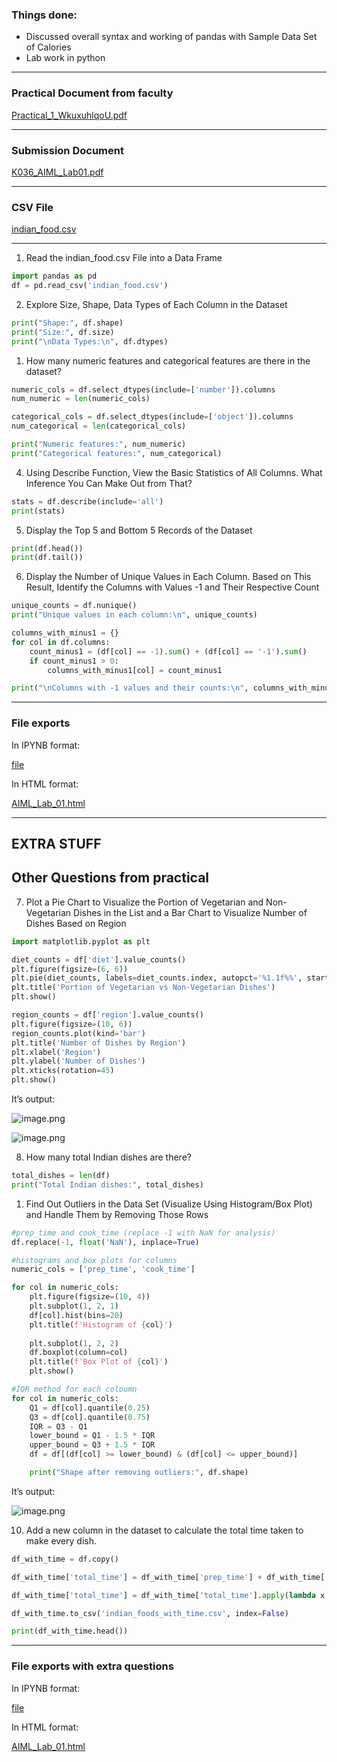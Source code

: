 
### Things done:

- Discussed overall syntax and working of pandas with Sample Data Set of Calories
- Lab work in python

---


### Practical Document from faculty


[Practical_1_WkuxuhlqoU.pdf](https://prod-files-secure.s3.us-west-2.amazonaws.com/cb8bfd8d-d68b-81fa-ac15-000328a0aab4/5f1e7c84-d7ac-419b-bf8f-bc8694a2f12d/Practical_1_WkuxuhlqoU.pdf?X-Amz-Algorithm=AWS4-HMAC-SHA256&X-Amz-Content-Sha256=UNSIGNED-PAYLOAD&X-Amz-Credential=ASIAZI2LB466VF736O5J%2F20250815%2Fus-west-2%2Fs3%2Faws4_request&X-Amz-Date=20250815T064756Z&X-Amz-Expires=3600&X-Amz-Security-Token=IQoJb3JpZ2luX2VjEA8aCXVzLXdlc3QtMiJHMEUCIQDqQYLDrouwd%2FqIZG6UGFF%2B7qO4AdloQLrKCVpjvIq24wIgfqbiP11sfnx3T4Sn1Uu%2FvRC3bG7bvSiwH3p9uqHnv1Uq%2FwMIVxAAGgw2Mzc0MjMxODM4MDUiDGeb%2FctmFTEZKi0GMSrcA5FgeV63MSmE9qNMRPzl3%2BefPfJUxWwjAKhdv3mQWo4CklpaGhDrdBdwH4kuoqt6jQ%2FZQjnHvnavNG%2Bs04E%2FHxQC9UGRFCrv%2F8RnOUN0Rfl7GVnQKWGWCyR14jnGOiAUD%2FZe6EWrUgnkzThzFz0loNUHX%2FnhHNy1SSLUxUMZb9WqYrewg1RdjMNkJvBTwv%2BpGM4etmoWa7Z9XXmHd0UB57MS4CbH%2FUXKT1rp8KyB8pO1aHUXVv1%2F9LOnHm3z02%2Bst2Wq4JeujBB%2BxsweTigyvHkP%2B3k8Yh0mMG2hBx4Go%2FpsnM9yS5YTfBesZAoqIoWPJWHsNNlWn9ezpUDQiK3WRIzesxx3UjzYKFWbLLzL6N1dgdVPPCiz%2BVPaW4kBh7dboPiLrZmeuzQCPxjPyp5n4DFNpm1TY42CWCwiYv9y66Z0%2BYwLXRBLWtC0P%2BHHty2zcz3dfIEMUj2fX6dcjGvYOCA1I0mFB3Ng9gqWXyeLzurTHUOwkTd1AhPeescnwxaio8qL89RqONWaaKXJi0vUrCWFmEKiMao4aeWAYfxbQ3aI6Kuz3x07YlBvwdj%2FmtibeP8EgUIaWuG9RGJmYwjq4GM818Ka1IqwV9OH3DReOKKkIWRfGPSHJynIzNS3MNyj%2B8QGOqUB45pt5MT8P8xb54DnrDHNVa8414wfOO7pOMngCDiT5%2F%2BKp121WKZKDaSF91Ufe0rzOA27B0empfBE%2FKr4qvG0RxDW%2F38JoZKvqnd6ERMjWV%2BB0pE880CdfhhsyhfOD3384xHctihS%2FqjBu7Afty7i73deb2TfdsA7%2FvwYarDzaQkEDSW3Rx4pxkvXDyjNEB84aS8P%2BSN0KEzkFnHOMRPQPEafAiOo&X-Amz-Signature=a821cc3ac63019f5b16150cd3587b186ccbff26d07456fcdeb22378052a3892c&X-Amz-SignedHeaders=host&x-amz-checksum-mode=ENABLED&x-id=GetObject)


---


### Submission Document


[K036_AIML_Lab01.pdf](https://prod-files-secure.s3.us-west-2.amazonaws.com/cb8bfd8d-d68b-81fa-ac15-000328a0aab4/e0204cc6-d07b-411a-83e1-2b6d9b6f984c/K036_AIML_Lab01.pdf?X-Amz-Algorithm=AWS4-HMAC-SHA256&X-Amz-Content-Sha256=UNSIGNED-PAYLOAD&X-Amz-Credential=ASIAZI2LB466VF736O5J%2F20250815%2Fus-west-2%2Fs3%2Faws4_request&X-Amz-Date=20250815T064756Z&X-Amz-Expires=3600&X-Amz-Security-Token=IQoJb3JpZ2luX2VjEA8aCXVzLXdlc3QtMiJHMEUCIQDqQYLDrouwd%2FqIZG6UGFF%2B7qO4AdloQLrKCVpjvIq24wIgfqbiP11sfnx3T4Sn1Uu%2FvRC3bG7bvSiwH3p9uqHnv1Uq%2FwMIVxAAGgw2Mzc0MjMxODM4MDUiDGeb%2FctmFTEZKi0GMSrcA5FgeV63MSmE9qNMRPzl3%2BefPfJUxWwjAKhdv3mQWo4CklpaGhDrdBdwH4kuoqt6jQ%2FZQjnHvnavNG%2Bs04E%2FHxQC9UGRFCrv%2F8RnOUN0Rfl7GVnQKWGWCyR14jnGOiAUD%2FZe6EWrUgnkzThzFz0loNUHX%2FnhHNy1SSLUxUMZb9WqYrewg1RdjMNkJvBTwv%2BpGM4etmoWa7Z9XXmHd0UB57MS4CbH%2FUXKT1rp8KyB8pO1aHUXVv1%2F9LOnHm3z02%2Bst2Wq4JeujBB%2BxsweTigyvHkP%2B3k8Yh0mMG2hBx4Go%2FpsnM9yS5YTfBesZAoqIoWPJWHsNNlWn9ezpUDQiK3WRIzesxx3UjzYKFWbLLzL6N1dgdVPPCiz%2BVPaW4kBh7dboPiLrZmeuzQCPxjPyp5n4DFNpm1TY42CWCwiYv9y66Z0%2BYwLXRBLWtC0P%2BHHty2zcz3dfIEMUj2fX6dcjGvYOCA1I0mFB3Ng9gqWXyeLzurTHUOwkTd1AhPeescnwxaio8qL89RqONWaaKXJi0vUrCWFmEKiMao4aeWAYfxbQ3aI6Kuz3x07YlBvwdj%2FmtibeP8EgUIaWuG9RGJmYwjq4GM818Ka1IqwV9OH3DReOKKkIWRfGPSHJynIzNS3MNyj%2B8QGOqUB45pt5MT8P8xb54DnrDHNVa8414wfOO7pOMngCDiT5%2F%2BKp121WKZKDaSF91Ufe0rzOA27B0empfBE%2FKr4qvG0RxDW%2F38JoZKvqnd6ERMjWV%2BB0pE880CdfhhsyhfOD3384xHctihS%2FqjBu7Afty7i73deb2TfdsA7%2FvwYarDzaQkEDSW3Rx4pxkvXDyjNEB84aS8P%2BSN0KEzkFnHOMRPQPEafAiOo&X-Amz-Signature=d6ca259a08ca9f2989b2d9bef34a7256c08f9d205193384f4dca7919e50ae6bf&X-Amz-SignedHeaders=host&x-amz-checksum-mode=ENABLED&x-id=GetObject)


---


### CSV File


[indian_food.csv](https://prod-files-secure.s3.us-west-2.amazonaws.com/cb8bfd8d-d68b-81fa-ac15-000328a0aab4/10a22b74-bd53-4546-8abf-37b26934e138/indian_food.csv?X-Amz-Algorithm=AWS4-HMAC-SHA256&X-Amz-Content-Sha256=UNSIGNED-PAYLOAD&X-Amz-Credential=ASIAZI2LB466VF736O5J%2F20250815%2Fus-west-2%2Fs3%2Faws4_request&X-Amz-Date=20250815T064756Z&X-Amz-Expires=3600&X-Amz-Security-Token=IQoJb3JpZ2luX2VjEA8aCXVzLXdlc3QtMiJHMEUCIQDqQYLDrouwd%2FqIZG6UGFF%2B7qO4AdloQLrKCVpjvIq24wIgfqbiP11sfnx3T4Sn1Uu%2FvRC3bG7bvSiwH3p9uqHnv1Uq%2FwMIVxAAGgw2Mzc0MjMxODM4MDUiDGeb%2FctmFTEZKi0GMSrcA5FgeV63MSmE9qNMRPzl3%2BefPfJUxWwjAKhdv3mQWo4CklpaGhDrdBdwH4kuoqt6jQ%2FZQjnHvnavNG%2Bs04E%2FHxQC9UGRFCrv%2F8RnOUN0Rfl7GVnQKWGWCyR14jnGOiAUD%2FZe6EWrUgnkzThzFz0loNUHX%2FnhHNy1SSLUxUMZb9WqYrewg1RdjMNkJvBTwv%2BpGM4etmoWa7Z9XXmHd0UB57MS4CbH%2FUXKT1rp8KyB8pO1aHUXVv1%2F9LOnHm3z02%2Bst2Wq4JeujBB%2BxsweTigyvHkP%2B3k8Yh0mMG2hBx4Go%2FpsnM9yS5YTfBesZAoqIoWPJWHsNNlWn9ezpUDQiK3WRIzesxx3UjzYKFWbLLzL6N1dgdVPPCiz%2BVPaW4kBh7dboPiLrZmeuzQCPxjPyp5n4DFNpm1TY42CWCwiYv9y66Z0%2BYwLXRBLWtC0P%2BHHty2zcz3dfIEMUj2fX6dcjGvYOCA1I0mFB3Ng9gqWXyeLzurTHUOwkTd1AhPeescnwxaio8qL89RqONWaaKXJi0vUrCWFmEKiMao4aeWAYfxbQ3aI6Kuz3x07YlBvwdj%2FmtibeP8EgUIaWuG9RGJmYwjq4GM818Ka1IqwV9OH3DReOKKkIWRfGPSHJynIzNS3MNyj%2B8QGOqUB45pt5MT8P8xb54DnrDHNVa8414wfOO7pOMngCDiT5%2F%2BKp121WKZKDaSF91Ufe0rzOA27B0empfBE%2FKr4qvG0RxDW%2F38JoZKvqnd6ERMjWV%2BB0pE880CdfhhsyhfOD3384xHctihS%2FqjBu7Afty7i73deb2TfdsA7%2FvwYarDzaQkEDSW3Rx4pxkvXDyjNEB84aS8P%2BSN0KEzkFnHOMRPQPEafAiOo&X-Amz-Signature=7c0831694129523d158bca8fdda1c06aa060e4f36765fb0f5bdd345074ffa0fe&X-Amz-SignedHeaders=host&x-amz-checksum-mode=ENABLED&x-id=GetObject)


---


1. Read the indian_food.csv File into a Data Frame


```python
import pandas as pd
df = pd.read_csv('indian_food.csv')
```


2. Explore Size, Shape, Data Types of Each Column in the Dataset


```python
print("Shape:", df.shape)
print("Size:", df.size)
print("\nData Types:\n", df.dtypes)
```

1. How many numeric features and categorical features are there in the dataset?

```python
numeric_cols = df.select_dtypes(include=['number']).columns
num_numeric = len(numeric_cols)

categorical_cols = df.select_dtypes(include=['object']).columns
num_categorical = len(categorical_cols)

print("Numeric features:", num_numeric)
print("Categorical features:", num_categorical)
```


4. Using Describe Function, View the Basic Statistics of All Columns. What Inference You Can Make Out from That?


```python
stats = df.describe(include='all')
print(stats)
```


5. Display the Top 5 and Bottom 5 Records of the Dataset


```python
print(df.head())
print(df.tail())
```


6. Display the Number of Unique Values in Each Column. Based on This Result, Identify the Columns with Values -1 and Their Respective Count


```python
unique_counts = df.nunique()
print("Unique values in each column:\n", unique_counts)

columns_with_minus1 = {}
for col in df.columns:
    count_minus1 = (df[col] == -1).sum() + (df[col] == '-1').sum()
    if count_minus1 > 0:
        columns_with_minus1[col] = count_minus1

print("\nColumns with -1 values and their counts:\n", columns_with_minus1)
```


---


### File exports


In IPYNB format:


[file](https://prod-files-secure.s3.us-west-2.amazonaws.com/cb8bfd8d-d68b-81fa-ac15-000328a0aab4/d079d000-ff3e-4179-9def-994834be5cc3/AIML_Lab_01.ipynb?X-Amz-Algorithm=AWS4-HMAC-SHA256&X-Amz-Content-Sha256=UNSIGNED-PAYLOAD&X-Amz-Credential=ASIAZI2LB466VF736O5J%2F20250815%2Fus-west-2%2Fs3%2Faws4_request&X-Amz-Date=20250815T064757Z&X-Amz-Expires=3600&X-Amz-Security-Token=IQoJb3JpZ2luX2VjEA8aCXVzLXdlc3QtMiJHMEUCIQDqQYLDrouwd%2FqIZG6UGFF%2B7qO4AdloQLrKCVpjvIq24wIgfqbiP11sfnx3T4Sn1Uu%2FvRC3bG7bvSiwH3p9uqHnv1Uq%2FwMIVxAAGgw2Mzc0MjMxODM4MDUiDGeb%2FctmFTEZKi0GMSrcA5FgeV63MSmE9qNMRPzl3%2BefPfJUxWwjAKhdv3mQWo4CklpaGhDrdBdwH4kuoqt6jQ%2FZQjnHvnavNG%2Bs04E%2FHxQC9UGRFCrv%2F8RnOUN0Rfl7GVnQKWGWCyR14jnGOiAUD%2FZe6EWrUgnkzThzFz0loNUHX%2FnhHNy1SSLUxUMZb9WqYrewg1RdjMNkJvBTwv%2BpGM4etmoWa7Z9XXmHd0UB57MS4CbH%2FUXKT1rp8KyB8pO1aHUXVv1%2F9LOnHm3z02%2Bst2Wq4JeujBB%2BxsweTigyvHkP%2B3k8Yh0mMG2hBx4Go%2FpsnM9yS5YTfBesZAoqIoWPJWHsNNlWn9ezpUDQiK3WRIzesxx3UjzYKFWbLLzL6N1dgdVPPCiz%2BVPaW4kBh7dboPiLrZmeuzQCPxjPyp5n4DFNpm1TY42CWCwiYv9y66Z0%2BYwLXRBLWtC0P%2BHHty2zcz3dfIEMUj2fX6dcjGvYOCA1I0mFB3Ng9gqWXyeLzurTHUOwkTd1AhPeescnwxaio8qL89RqONWaaKXJi0vUrCWFmEKiMao4aeWAYfxbQ3aI6Kuz3x07YlBvwdj%2FmtibeP8EgUIaWuG9RGJmYwjq4GM818Ka1IqwV9OH3DReOKKkIWRfGPSHJynIzNS3MNyj%2B8QGOqUB45pt5MT8P8xb54DnrDHNVa8414wfOO7pOMngCDiT5%2F%2BKp121WKZKDaSF91Ufe0rzOA27B0empfBE%2FKr4qvG0RxDW%2F38JoZKvqnd6ERMjWV%2BB0pE880CdfhhsyhfOD3384xHctihS%2FqjBu7Afty7i73deb2TfdsA7%2FvwYarDzaQkEDSW3Rx4pxkvXDyjNEB84aS8P%2BSN0KEzkFnHOMRPQPEafAiOo&X-Amz-Signature=d6fbae2b1e63aa2132067bf1bd2785d310e4c237af087dfe6d18cc28235a79c1&X-Amz-SignedHeaders=host&x-amz-checksum-mode=ENABLED&x-id=GetObject)


In HTML format:


[AIML_Lab_01.html](https://prod-files-secure.s3.us-west-2.amazonaws.com/cb8bfd8d-d68b-81fa-ac15-000328a0aab4/29a24a05-0952-4ac9-9465-89b48e49b343/AIML_Lab_01.html?X-Amz-Algorithm=AWS4-HMAC-SHA256&X-Amz-Content-Sha256=UNSIGNED-PAYLOAD&X-Amz-Credential=ASIAZI2LB466VF736O5J%2F20250815%2Fus-west-2%2Fs3%2Faws4_request&X-Amz-Date=20250815T064757Z&X-Amz-Expires=3600&X-Amz-Security-Token=IQoJb3JpZ2luX2VjEA8aCXVzLXdlc3QtMiJHMEUCIQDqQYLDrouwd%2FqIZG6UGFF%2B7qO4AdloQLrKCVpjvIq24wIgfqbiP11sfnx3T4Sn1Uu%2FvRC3bG7bvSiwH3p9uqHnv1Uq%2FwMIVxAAGgw2Mzc0MjMxODM4MDUiDGeb%2FctmFTEZKi0GMSrcA5FgeV63MSmE9qNMRPzl3%2BefPfJUxWwjAKhdv3mQWo4CklpaGhDrdBdwH4kuoqt6jQ%2FZQjnHvnavNG%2Bs04E%2FHxQC9UGRFCrv%2F8RnOUN0Rfl7GVnQKWGWCyR14jnGOiAUD%2FZe6EWrUgnkzThzFz0loNUHX%2FnhHNy1SSLUxUMZb9WqYrewg1RdjMNkJvBTwv%2BpGM4etmoWa7Z9XXmHd0UB57MS4CbH%2FUXKT1rp8KyB8pO1aHUXVv1%2F9LOnHm3z02%2Bst2Wq4JeujBB%2BxsweTigyvHkP%2B3k8Yh0mMG2hBx4Go%2FpsnM9yS5YTfBesZAoqIoWPJWHsNNlWn9ezpUDQiK3WRIzesxx3UjzYKFWbLLzL6N1dgdVPPCiz%2BVPaW4kBh7dboPiLrZmeuzQCPxjPyp5n4DFNpm1TY42CWCwiYv9y66Z0%2BYwLXRBLWtC0P%2BHHty2zcz3dfIEMUj2fX6dcjGvYOCA1I0mFB3Ng9gqWXyeLzurTHUOwkTd1AhPeescnwxaio8qL89RqONWaaKXJi0vUrCWFmEKiMao4aeWAYfxbQ3aI6Kuz3x07YlBvwdj%2FmtibeP8EgUIaWuG9RGJmYwjq4GM818Ka1IqwV9OH3DReOKKkIWRfGPSHJynIzNS3MNyj%2B8QGOqUB45pt5MT8P8xb54DnrDHNVa8414wfOO7pOMngCDiT5%2F%2BKp121WKZKDaSF91Ufe0rzOA27B0empfBE%2FKr4qvG0RxDW%2F38JoZKvqnd6ERMjWV%2BB0pE880CdfhhsyhfOD3384xHctihS%2FqjBu7Afty7i73deb2TfdsA7%2FvwYarDzaQkEDSW3Rx4pxkvXDyjNEB84aS8P%2BSN0KEzkFnHOMRPQPEafAiOo&X-Amz-Signature=3e9fd2c949ef7fe4bfa8500a696d3ceed39a3f96c81369243d9cd6970fdf768b&X-Amz-SignedHeaders=host&x-amz-checksum-mode=ENABLED&x-id=GetObject)


---


## EXTRA STUFF


## Other Questions from practical


7. Plot a Pie Chart to Visualize the Portion of Vegetarian and Non-Vegetarian Dishes in the List and a Bar Chart to Visualize Number of Dishes Based on Region


```python
import matplotlib.pyplot as plt

diet_counts = df['diet'].value_counts()
plt.figure(figsize=(6, 6))
plt.pie(diet_counts, labels=diet_counts.index, autopct='%1.1f%%', startangle=140)
plt.title('Portion of Vegetarian vs Non-Vegetarian Dishes')
plt.show()

region_counts = df['region'].value_counts()
plt.figure(figsize=(10, 6))
region_counts.plot(kind='bar')
plt.title('Number of Dishes by Region')
plt.xlabel('Region')
plt.ylabel('Number of Dishes')
plt.xticks(rotation=45)
plt.show()
```


It’s output:


![image.png](https://prod-files-secure.s3.us-west-2.amazonaws.com/cb8bfd8d-d68b-81fa-ac15-000328a0aab4/47795310-fd7d-46a5-8e5d-f765f340b4aa/image.png?X-Amz-Algorithm=AWS4-HMAC-SHA256&X-Amz-Content-Sha256=UNSIGNED-PAYLOAD&X-Amz-Credential=ASIAZI2LB466VF736O5J%2F20250815%2Fus-west-2%2Fs3%2Faws4_request&X-Amz-Date=20250815T064757Z&X-Amz-Expires=3600&X-Amz-Security-Token=IQoJb3JpZ2luX2VjEA8aCXVzLXdlc3QtMiJHMEUCIQDqQYLDrouwd%2FqIZG6UGFF%2B7qO4AdloQLrKCVpjvIq24wIgfqbiP11sfnx3T4Sn1Uu%2FvRC3bG7bvSiwH3p9uqHnv1Uq%2FwMIVxAAGgw2Mzc0MjMxODM4MDUiDGeb%2FctmFTEZKi0GMSrcA5FgeV63MSmE9qNMRPzl3%2BefPfJUxWwjAKhdv3mQWo4CklpaGhDrdBdwH4kuoqt6jQ%2FZQjnHvnavNG%2Bs04E%2FHxQC9UGRFCrv%2F8RnOUN0Rfl7GVnQKWGWCyR14jnGOiAUD%2FZe6EWrUgnkzThzFz0loNUHX%2FnhHNy1SSLUxUMZb9WqYrewg1RdjMNkJvBTwv%2BpGM4etmoWa7Z9XXmHd0UB57MS4CbH%2FUXKT1rp8KyB8pO1aHUXVv1%2F9LOnHm3z02%2Bst2Wq4JeujBB%2BxsweTigyvHkP%2B3k8Yh0mMG2hBx4Go%2FpsnM9yS5YTfBesZAoqIoWPJWHsNNlWn9ezpUDQiK3WRIzesxx3UjzYKFWbLLzL6N1dgdVPPCiz%2BVPaW4kBh7dboPiLrZmeuzQCPxjPyp5n4DFNpm1TY42CWCwiYv9y66Z0%2BYwLXRBLWtC0P%2BHHty2zcz3dfIEMUj2fX6dcjGvYOCA1I0mFB3Ng9gqWXyeLzurTHUOwkTd1AhPeescnwxaio8qL89RqONWaaKXJi0vUrCWFmEKiMao4aeWAYfxbQ3aI6Kuz3x07YlBvwdj%2FmtibeP8EgUIaWuG9RGJmYwjq4GM818Ka1IqwV9OH3DReOKKkIWRfGPSHJynIzNS3MNyj%2B8QGOqUB45pt5MT8P8xb54DnrDHNVa8414wfOO7pOMngCDiT5%2F%2BKp121WKZKDaSF91Ufe0rzOA27B0empfBE%2FKr4qvG0RxDW%2F38JoZKvqnd6ERMjWV%2BB0pE880CdfhhsyhfOD3384xHctihS%2FqjBu7Afty7i73deb2TfdsA7%2FvwYarDzaQkEDSW3Rx4pxkvXDyjNEB84aS8P%2BSN0KEzkFnHOMRPQPEafAiOo&X-Amz-Signature=e378355badd5965046818a27cb139c880e0258598ac54f7764b7c9f711d0d5b4&X-Amz-SignedHeaders=host&x-amz-checksum-mode=ENABLED&x-id=GetObject)


![image.png](https://prod-files-secure.s3.us-west-2.amazonaws.com/cb8bfd8d-d68b-81fa-ac15-000328a0aab4/1f52d1db-6d90-41c4-8130-998eb041b2fa/image.png?X-Amz-Algorithm=AWS4-HMAC-SHA256&X-Amz-Content-Sha256=UNSIGNED-PAYLOAD&X-Amz-Credential=ASIAZI2LB466VF736O5J%2F20250815%2Fus-west-2%2Fs3%2Faws4_request&X-Amz-Date=20250815T064757Z&X-Amz-Expires=3600&X-Amz-Security-Token=IQoJb3JpZ2luX2VjEA8aCXVzLXdlc3QtMiJHMEUCIQDqQYLDrouwd%2FqIZG6UGFF%2B7qO4AdloQLrKCVpjvIq24wIgfqbiP11sfnx3T4Sn1Uu%2FvRC3bG7bvSiwH3p9uqHnv1Uq%2FwMIVxAAGgw2Mzc0MjMxODM4MDUiDGeb%2FctmFTEZKi0GMSrcA5FgeV63MSmE9qNMRPzl3%2BefPfJUxWwjAKhdv3mQWo4CklpaGhDrdBdwH4kuoqt6jQ%2FZQjnHvnavNG%2Bs04E%2FHxQC9UGRFCrv%2F8RnOUN0Rfl7GVnQKWGWCyR14jnGOiAUD%2FZe6EWrUgnkzThzFz0loNUHX%2FnhHNy1SSLUxUMZb9WqYrewg1RdjMNkJvBTwv%2BpGM4etmoWa7Z9XXmHd0UB57MS4CbH%2FUXKT1rp8KyB8pO1aHUXVv1%2F9LOnHm3z02%2Bst2Wq4JeujBB%2BxsweTigyvHkP%2B3k8Yh0mMG2hBx4Go%2FpsnM9yS5YTfBesZAoqIoWPJWHsNNlWn9ezpUDQiK3WRIzesxx3UjzYKFWbLLzL6N1dgdVPPCiz%2BVPaW4kBh7dboPiLrZmeuzQCPxjPyp5n4DFNpm1TY42CWCwiYv9y66Z0%2BYwLXRBLWtC0P%2BHHty2zcz3dfIEMUj2fX6dcjGvYOCA1I0mFB3Ng9gqWXyeLzurTHUOwkTd1AhPeescnwxaio8qL89RqONWaaKXJi0vUrCWFmEKiMao4aeWAYfxbQ3aI6Kuz3x07YlBvwdj%2FmtibeP8EgUIaWuG9RGJmYwjq4GM818Ka1IqwV9OH3DReOKKkIWRfGPSHJynIzNS3MNyj%2B8QGOqUB45pt5MT8P8xb54DnrDHNVa8414wfOO7pOMngCDiT5%2F%2BKp121WKZKDaSF91Ufe0rzOA27B0empfBE%2FKr4qvG0RxDW%2F38JoZKvqnd6ERMjWV%2BB0pE880CdfhhsyhfOD3384xHctihS%2FqjBu7Afty7i73deb2TfdsA7%2FvwYarDzaQkEDSW3Rx4pxkvXDyjNEB84aS8P%2BSN0KEzkFnHOMRPQPEafAiOo&X-Amz-Signature=07660c06b753cf0e97ebb7a1946855d117d3a17dc05c45361f0cee154e6e6468&X-Amz-SignedHeaders=host&x-amz-checksum-mode=ENABLED&x-id=GetObject)


8. How many total Indian dishes are there? 


```python
total_dishes = len(df)
print("Total Indian dishes:", total_dishes)
```

1. Find Out Outliers in the Data Set (Visualize Using Histogram/Box Plot) and Handle Them by Removing Those Rows

```python
#prep_time and cook_time (replace -1 with NaN for analysis)
df.replace(-1, float('NaN'), inplace=True)

#histograms and box plots for columns
numeric_cols = ['prep_time', 'cook_time']

for col in numeric_cols:
    plt.figure(figsize=(10, 4))
    plt.subplot(1, 2, 1)
    df[col].hist(bins=20)
    plt.title(f'Histogram of {col}')
    
    plt.subplot(1, 2, 2)
    df.boxplot(column=col)
    plt.title(f'Box Plot of {col}')
    plt.show()

#IQR method for each coloumn
for col in numeric_cols:
    Q1 = df[col].quantile(0.25)
    Q3 = df[col].quantile(0.75)
    IQR = Q3 - Q1
    lower_bound = Q1 - 1.5 * IQR
    upper_bound = Q3 + 1.5 * IQR
    df = df[(df[col] >= lower_bound) & (df[col] <= upper_bound)]

	print("Shape after removing outliers:", df.shape)
```


It’s output:


![image.png](https://prod-files-secure.s3.us-west-2.amazonaws.com/cb8bfd8d-d68b-81fa-ac15-000328a0aab4/3592c950-46b5-4e15-8923-fe581072790d/image.png?X-Amz-Algorithm=AWS4-HMAC-SHA256&X-Amz-Content-Sha256=UNSIGNED-PAYLOAD&X-Amz-Credential=ASIAZI2LB466VF736O5J%2F20250815%2Fus-west-2%2Fs3%2Faws4_request&X-Amz-Date=20250815T064757Z&X-Amz-Expires=3600&X-Amz-Security-Token=IQoJb3JpZ2luX2VjEA8aCXVzLXdlc3QtMiJHMEUCIQDqQYLDrouwd%2FqIZG6UGFF%2B7qO4AdloQLrKCVpjvIq24wIgfqbiP11sfnx3T4Sn1Uu%2FvRC3bG7bvSiwH3p9uqHnv1Uq%2FwMIVxAAGgw2Mzc0MjMxODM4MDUiDGeb%2FctmFTEZKi0GMSrcA5FgeV63MSmE9qNMRPzl3%2BefPfJUxWwjAKhdv3mQWo4CklpaGhDrdBdwH4kuoqt6jQ%2FZQjnHvnavNG%2Bs04E%2FHxQC9UGRFCrv%2F8RnOUN0Rfl7GVnQKWGWCyR14jnGOiAUD%2FZe6EWrUgnkzThzFz0loNUHX%2FnhHNy1SSLUxUMZb9WqYrewg1RdjMNkJvBTwv%2BpGM4etmoWa7Z9XXmHd0UB57MS4CbH%2FUXKT1rp8KyB8pO1aHUXVv1%2F9LOnHm3z02%2Bst2Wq4JeujBB%2BxsweTigyvHkP%2B3k8Yh0mMG2hBx4Go%2FpsnM9yS5YTfBesZAoqIoWPJWHsNNlWn9ezpUDQiK3WRIzesxx3UjzYKFWbLLzL6N1dgdVPPCiz%2BVPaW4kBh7dboPiLrZmeuzQCPxjPyp5n4DFNpm1TY42CWCwiYv9y66Z0%2BYwLXRBLWtC0P%2BHHty2zcz3dfIEMUj2fX6dcjGvYOCA1I0mFB3Ng9gqWXyeLzurTHUOwkTd1AhPeescnwxaio8qL89RqONWaaKXJi0vUrCWFmEKiMao4aeWAYfxbQ3aI6Kuz3x07YlBvwdj%2FmtibeP8EgUIaWuG9RGJmYwjq4GM818Ka1IqwV9OH3DReOKKkIWRfGPSHJynIzNS3MNyj%2B8QGOqUB45pt5MT8P8xb54DnrDHNVa8414wfOO7pOMngCDiT5%2F%2BKp121WKZKDaSF91Ufe0rzOA27B0empfBE%2FKr4qvG0RxDW%2F38JoZKvqnd6ERMjWV%2BB0pE880CdfhhsyhfOD3384xHctihS%2FqjBu7Afty7i73deb2TfdsA7%2FvwYarDzaQkEDSW3Rx4pxkvXDyjNEB84aS8P%2BSN0KEzkFnHOMRPQPEafAiOo&X-Amz-Signature=0782e1e9a70d55314cac82938435200d2ff1017364671eda791307fd3835c3e7&X-Amz-SignedHeaders=host&x-amz-checksum-mode=ENABLED&x-id=GetObject)


10. Add a new column in the dataset to calculate the total time taken to make every dish. 


```python
df_with_time = df.copy()

df_with_time['total_time'] = df_with_time['prep_time'] + df_with_time['cook_time']

df_with_time['total_time'] = df_with_time['total_time'].apply(lambda x: x if x >= 0 else float('NaN'))

df_with_time.to_csv('indian_foods_with_time.csv', index=False)

print(df_with_time.head())
```


---


### File exports with extra questions


In IPYNB format:


[file](https://prod-files-secure.s3.us-west-2.amazonaws.com/cb8bfd8d-d68b-81fa-ac15-000328a0aab4/38066051-66ff-4720-9e7f-6c965d7dc1ed/AIML_Lab_01.ipynb?X-Amz-Algorithm=AWS4-HMAC-SHA256&X-Amz-Content-Sha256=UNSIGNED-PAYLOAD&X-Amz-Credential=ASIAZI2LB466VF736O5J%2F20250815%2Fus-west-2%2Fs3%2Faws4_request&X-Amz-Date=20250815T064757Z&X-Amz-Expires=3600&X-Amz-Security-Token=IQoJb3JpZ2luX2VjEA8aCXVzLXdlc3QtMiJHMEUCIQDqQYLDrouwd%2FqIZG6UGFF%2B7qO4AdloQLrKCVpjvIq24wIgfqbiP11sfnx3T4Sn1Uu%2FvRC3bG7bvSiwH3p9uqHnv1Uq%2FwMIVxAAGgw2Mzc0MjMxODM4MDUiDGeb%2FctmFTEZKi0GMSrcA5FgeV63MSmE9qNMRPzl3%2BefPfJUxWwjAKhdv3mQWo4CklpaGhDrdBdwH4kuoqt6jQ%2FZQjnHvnavNG%2Bs04E%2FHxQC9UGRFCrv%2F8RnOUN0Rfl7GVnQKWGWCyR14jnGOiAUD%2FZe6EWrUgnkzThzFz0loNUHX%2FnhHNy1SSLUxUMZb9WqYrewg1RdjMNkJvBTwv%2BpGM4etmoWa7Z9XXmHd0UB57MS4CbH%2FUXKT1rp8KyB8pO1aHUXVv1%2F9LOnHm3z02%2Bst2Wq4JeujBB%2BxsweTigyvHkP%2B3k8Yh0mMG2hBx4Go%2FpsnM9yS5YTfBesZAoqIoWPJWHsNNlWn9ezpUDQiK3WRIzesxx3UjzYKFWbLLzL6N1dgdVPPCiz%2BVPaW4kBh7dboPiLrZmeuzQCPxjPyp5n4DFNpm1TY42CWCwiYv9y66Z0%2BYwLXRBLWtC0P%2BHHty2zcz3dfIEMUj2fX6dcjGvYOCA1I0mFB3Ng9gqWXyeLzurTHUOwkTd1AhPeescnwxaio8qL89RqONWaaKXJi0vUrCWFmEKiMao4aeWAYfxbQ3aI6Kuz3x07YlBvwdj%2FmtibeP8EgUIaWuG9RGJmYwjq4GM818Ka1IqwV9OH3DReOKKkIWRfGPSHJynIzNS3MNyj%2B8QGOqUB45pt5MT8P8xb54DnrDHNVa8414wfOO7pOMngCDiT5%2F%2BKp121WKZKDaSF91Ufe0rzOA27B0empfBE%2FKr4qvG0RxDW%2F38JoZKvqnd6ERMjWV%2BB0pE880CdfhhsyhfOD3384xHctihS%2FqjBu7Afty7i73deb2TfdsA7%2FvwYarDzaQkEDSW3Rx4pxkvXDyjNEB84aS8P%2BSN0KEzkFnHOMRPQPEafAiOo&X-Amz-Signature=6c3ae337606ffff96b36fd9b9c6e73e387b11e6cbf76356834ede6ca3b93c7f8&X-Amz-SignedHeaders=host&x-amz-checksum-mode=ENABLED&x-id=GetObject)


In HTML format:


[AIML_Lab_01.html](https://prod-files-secure.s3.us-west-2.amazonaws.com/cb8bfd8d-d68b-81fa-ac15-000328a0aab4/e07bea0c-79f7-4881-a2cc-30ea556a94f9/AIML_Lab_01.html?X-Amz-Algorithm=AWS4-HMAC-SHA256&X-Amz-Content-Sha256=UNSIGNED-PAYLOAD&X-Amz-Credential=ASIAZI2LB466VF736O5J%2F20250815%2Fus-west-2%2Fs3%2Faws4_request&X-Amz-Date=20250815T064757Z&X-Amz-Expires=3600&X-Amz-Security-Token=IQoJb3JpZ2luX2VjEA8aCXVzLXdlc3QtMiJHMEUCIQDqQYLDrouwd%2FqIZG6UGFF%2B7qO4AdloQLrKCVpjvIq24wIgfqbiP11sfnx3T4Sn1Uu%2FvRC3bG7bvSiwH3p9uqHnv1Uq%2FwMIVxAAGgw2Mzc0MjMxODM4MDUiDGeb%2FctmFTEZKi0GMSrcA5FgeV63MSmE9qNMRPzl3%2BefPfJUxWwjAKhdv3mQWo4CklpaGhDrdBdwH4kuoqt6jQ%2FZQjnHvnavNG%2Bs04E%2FHxQC9UGRFCrv%2F8RnOUN0Rfl7GVnQKWGWCyR14jnGOiAUD%2FZe6EWrUgnkzThzFz0loNUHX%2FnhHNy1SSLUxUMZb9WqYrewg1RdjMNkJvBTwv%2BpGM4etmoWa7Z9XXmHd0UB57MS4CbH%2FUXKT1rp8KyB8pO1aHUXVv1%2F9LOnHm3z02%2Bst2Wq4JeujBB%2BxsweTigyvHkP%2B3k8Yh0mMG2hBx4Go%2FpsnM9yS5YTfBesZAoqIoWPJWHsNNlWn9ezpUDQiK3WRIzesxx3UjzYKFWbLLzL6N1dgdVPPCiz%2BVPaW4kBh7dboPiLrZmeuzQCPxjPyp5n4DFNpm1TY42CWCwiYv9y66Z0%2BYwLXRBLWtC0P%2BHHty2zcz3dfIEMUj2fX6dcjGvYOCA1I0mFB3Ng9gqWXyeLzurTHUOwkTd1AhPeescnwxaio8qL89RqONWaaKXJi0vUrCWFmEKiMao4aeWAYfxbQ3aI6Kuz3x07YlBvwdj%2FmtibeP8EgUIaWuG9RGJmYwjq4GM818Ka1IqwV9OH3DReOKKkIWRfGPSHJynIzNS3MNyj%2B8QGOqUB45pt5MT8P8xb54DnrDHNVa8414wfOO7pOMngCDiT5%2F%2BKp121WKZKDaSF91Ufe0rzOA27B0empfBE%2FKr4qvG0RxDW%2F38JoZKvqnd6ERMjWV%2BB0pE880CdfhhsyhfOD3384xHctihS%2FqjBu7Afty7i73deb2TfdsA7%2FvwYarDzaQkEDSW3Rx4pxkvXDyjNEB84aS8P%2BSN0KEzkFnHOMRPQPEafAiOo&X-Amz-Signature=5d5aefc84dc2c2479265651417308576017dfda1f970e9a69c95a8e5c8bae9bb&X-Amz-SignedHeaders=host&x-amz-checksum-mode=ENABLED&x-id=GetObject)

